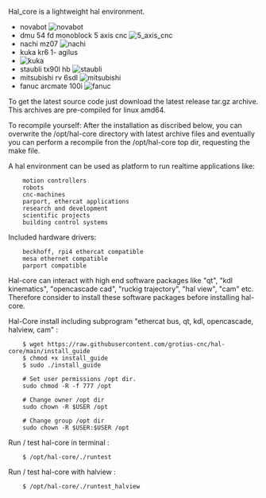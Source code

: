 Hal_core is a lightweight hal environment.

- novabot
![novabot](https://user-images.githubusercontent.com/44880102/141680735-aaa408bb-2462-430c-8513-e02252ae7fe7.jpg)
- dmu 54 fd monoblock 5 axis cnc
![5_axis_cnc](https://user-images.githubusercontent.com/44880102/141680728-e012b434-fdae-41c6-82e7-2b57b09c69e3.jpg)
- nachi mz07
![nachi](https://user-images.githubusercontent.com/44880102/141680733-f8fd7094-5430-4181-9b76-a427854e4f8f.jpg)
- kuka kr6 1- agilus
- ![kuka](https://user-images.githubusercontent.com/44880102/141680726-2ecc4cad-3c7b-43b9-bafd-078d19d8ea02.jpg)
- staubli tx90l hb
![staubli](https://user-images.githubusercontent.com/44880102/141680737-f5ba2ccb-8d7c-4e44-8ddb-1aabddfe3ee2.jpg)
- mitsubishi rv 6sdl
![mitsubishi](https://user-images.githubusercontent.com/44880102/141680731-5bf6d756-7e3f-4673-a7df-7430611fc17b.jpg)
- fanuc arcmate 100i
![fanuc](https://user-images.githubusercontent.com/44880102/141680721-7c114b41-52c8-4191-9415-7ed65770aa4c.jpg)

To get the latest source code just download the latest release tar.gz archive.
This archives are pre-compiled for linux amd64.

To recompile yourself:
After the installation as discribed below, you can overwrite the /opt/hal-core directory with latest archive files and eventually you
can perform a recompile fron the /opt/hal-core top dir, requesting the make file.

A hal environment can be used as platform to run realtime applications like:

		motion controllers 
		robots
		cnc-machines 
		parport, ethercat applications
		research and development 
		scientific projects
		building control systems
		
Included hardware drivers:	

		beckhoff, rpi4 ethercat compatible
		mesa ethernet compatible
		parport compatible
	   
Hal-core can interact with high end software packages like "qt", "kdl kinematics", "opencascade cad", "ruckig trajectory", "hal view", "cam" etc.
Therefore consider to install these software packages before installing hal-core. 

Hal-Core install including subprogram "ethercat bus, qt, kdl, opencascade, halview, cam" :

		$ wget https://raw.githubusercontent.com/grotius-cnc/hal-core/main/install_guide
		$ chmod +x install_guide
		$ sudo ./install_guide
		
		# Set user permissions /opt dir.
		sudo chmod -R -f 777 /opt

		# Change owner /opt dir
		sudo chown -R $USER /opt

		# Change group /opt dir
		sudo chown -R $USER:$USER /opt
	
Run / test hal-core in terminal :

		$ /opt/hal-core/./runtest

Run / test hal-core with halview :

		$ /opt/hal-core/./runtest_halview
		


